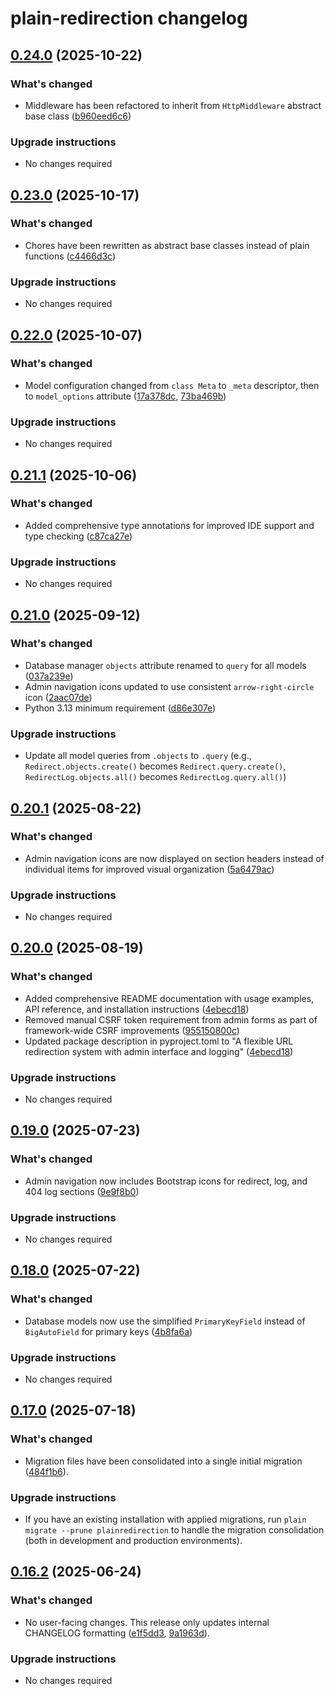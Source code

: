 # plain-redirection changelog

## [0.24.0](https://github.com/dropseed/plain/releases/plain-redirection@0.24.0) (2025-10-22)

### What's changed

- Middleware has been refactored to inherit from `HttpMiddleware` abstract base class ([b960eed6c6](https://github.com/dropseed/plain/commit/b960eed6c6))

### Upgrade instructions

- No changes required

## [0.23.0](https://github.com/dropseed/plain/releases/plain-redirection@0.23.0) (2025-10-17)

### What's changed

- Chores have been rewritten as abstract base classes instead of plain functions ([c4466d3c](https://github.com/dropseed/plain/commit/c4466d3c))

### Upgrade instructions

- No changes required

## [0.22.0](https://github.com/dropseed/plain/releases/plain-redirection@0.22.0) (2025-10-07)

### What's changed

- Model configuration changed from `class Meta` to `_meta` descriptor, then to `model_options` attribute ([17a378dc](https://github.com/dropseed/plain/commit/17a378dc), [73ba469b](https://github.com/dropseed/plain/commit/73ba469b))

### Upgrade instructions

- No changes required

## [0.21.1](https://github.com/dropseed/plain/releases/plain-redirection@0.21.1) (2025-10-06)

### What's changed

- Added comprehensive type annotations for improved IDE support and type checking ([c87ca27e](https://github.com/dropseed/plain/commit/c87ca27e))

### Upgrade instructions

- No changes required

## [0.21.0](https://github.com/dropseed/plain/releases/plain-redirection@0.21.0) (2025-09-12)

### What's changed

- Database manager `objects` attribute renamed to `query` for all models ([037a239e](https://github.com/dropseed/plain/commit/037a239e))
- Admin navigation icons updated to use consistent `arrow-right-circle` icon ([2aac07de](https://github.com/dropseed/plain/commit/2aac07de))
- Python 3.13 minimum requirement ([d86e307e](https://github.com/dropseed/plain/commit/d86e307e))

### Upgrade instructions

- Update all model queries from `.objects` to `.query` (e.g., `Redirect.objects.create()` becomes `Redirect.query.create()`, `RedirectLog.objects.all()` becomes `RedirectLog.query.all()`)

## [0.20.1](https://github.com/dropseed/plain/releases/plain-redirection@0.20.1) (2025-08-22)

### What's changed

- Admin navigation icons are now displayed on section headers instead of individual items for improved visual organization ([5a6479ac](https://github.com/dropseed/plain/commit/5a6479ac))

### Upgrade instructions

- No changes required

## [0.20.0](https://github.com/dropseed/plain/releases/plain-redirection@0.20.0) (2025-08-19)

### What's changed

- Added comprehensive README documentation with usage examples, API reference, and installation instructions ([4ebecd18](https://github.com/dropseed/plain/commit/4ebecd18))
- Removed manual CSRF token requirement from admin forms as part of framework-wide CSRF improvements ([955150800c](https://github.com/dropseed/plain/commit/955150800c))
- Updated package description in pyproject.toml to "A flexible URL redirection system with admin interface and logging" ([4ebecd18](https://github.com/dropseed/plain/commit/4ebecd18))

### Upgrade instructions

- No changes required

## [0.19.0](https://github.com/dropseed/plain/releases/plain-redirection@0.19.0) (2025-07-23)

### What's changed

- Admin navigation now includes Bootstrap icons for redirect, log, and 404 log sections ([9e9f8b0](https://github.com/dropseed/plain/commit/9e9f8b0))

### Upgrade instructions

- No changes required

## [0.18.0](https://github.com/dropseed/plain/releases/plain-redirection@0.18.0) (2025-07-22)

### What's changed

- Database models now use the simplified `PrimaryKeyField` instead of `BigAutoField` for primary keys ([4b8fa6a](https://github.com/dropseed/plain/commit/4b8fa6a))

### Upgrade instructions

- No changes required

## [0.17.0](https://github.com/dropseed/plain/releases/plain-redirection@0.17.0) (2025-07-18)

### What's changed

- Migration files have been consolidated into a single initial migration ([484f1b6](https://github.com/dropseed/plain/commit/484f1b6)).

### Upgrade instructions

- If you have an existing installation with applied migrations, run `plain migrate --prune plainredirection` to handle the migration consolidation (both in development and production environments).

## [0.16.2](https://github.com/dropseed/plain/releases/plain-redirection@0.16.2) (2025-06-24)

### What's changed

- No user-facing changes. This release only updates internal CHANGELOG formatting ([e1f5dd3](https://github.com/dropseed/plain/commit/e1f5dd3), [9a1963d](https://github.com/dropseed/plain/commit/9a1963d)).

### Upgrade instructions

- No changes required

